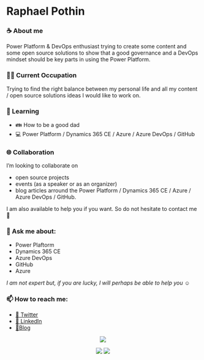 # Raphael Pothin

### :coffee: About me
Power Platform & DevOps enthusiast trying to create some content and some open source solutions to show that a good governance and a DevOps mindset should be key parts in using the Power Platform.

### 👨‍💻 Current Occupation
Trying to find the right balance between my personal life and all my content / open source solutions ideas I would like to work on.

### 📖 Learning
* :family: How to be a good dad
* :computer: Power Platform / Dynamics 365 CE / Azure / Azure DevOps / GitHub

### 🌐 Collaboration
I’m looking to collaborate on 
* open source projects
* events (as a speaker or as an organizer)
* blog articles
arround the Power Platform  / Dynamics 365 CE / Azure / Azure DevOps / GitHub. 

I am also available to help you if you want. So do not hesitate to contact me :open_hands:

### 💬 Ask me about:
* Power Plaftorm
* Dynamics 365 CE
* Azure DevOps
* GitHub
* Azure

*I am not expert but, if you are lucky, I will perhaps be able to help you :relaxed:*

### 📫 How to reach me:
- [:beers: Twitter](https://twitter.com/RaphaelPothin)
- [:necktie: LinkedIn](https://www.linkedin.com/in/raphael-pothin-642bb657/?locale=en_US)
- [:newspaper:Blog](https://medium.com/rapha%C3%ABl-pothin)

<p align="center">
    <a href="#visitors" alt="Visitors">
        <img src="http://estruyf-github.azurewebsites.net/api/VisitorHit?user=rpothinf&repo=github-visitors-badge&countColorcountColor&countColor=%237B1E7A" /></a>
</p>

<p align="center">
    <a href="#followers" alt="Followers">
        <img src="https://img.shields.io/github/followers/rpothin?style=social" /></a>
    <a href="#twitterfollowers" alt="Twitter Followers">
        <img src="https://img.shields.io/twitter/follow/RaphaelPothin?style=social" /></a>
</p>
